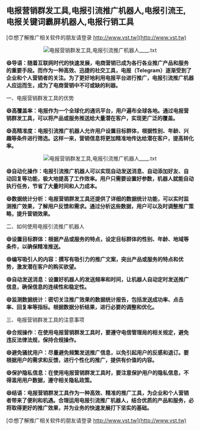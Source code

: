 ## **电报营销群发工具,电报引流推广机器人,电报引流王,电报关键词霸屏机器人,电报行销工具**

[😍想了解推广相关软件的朋友请登录 http://www.vst.tw](http://www.vst.tw)

 <center><img src="https://vst.tw/MP4/tuiguang/png/5.png" alt="电报营销群发工具,电报引流推广机器人____.txt"></center>

**😄导语：随着互联网时代的快速发展，电商营销已成为各行各业推广产品和服务的重要手段。而作为一种高效、迅捷的社交工具，电报（Telegram）逐渐受到了企业和个人营销者的关注。为了更好地利用电报平台进行推广，电报引流推广机器人应运而生，成为了电商营销中不可或缺的利器。**

一、电报营销群发工具的优势

**😄高覆盖率：电报作为一个全球化的通讯平台，用户遍布全球各地。通过电报营销群发工具，可以将产品或服务推送给大量潜在客户，实现更广泛的覆盖。**

**😄高精准度：电报引流推广机器人允许用户设置目标群体，根据性别、年龄、兴趣等条件进行筛选。这样一来，营销信息将更加精准地传达给潜在客户，提高转化率。**

 <center><img src="https://vst.tw/MP4/tuiguang/png/7.png" alt="电报营销群发工具,电报引流推广机器人____.txt"></center>

**😄自动化操作：电报引流推广机器人可以实现自动发送消息、自动添加好友、自动回复等功能，极大地提高了工作效率。用户只需要设置好参数，机器人就能自动执行任务，节省了大量时间和人力成本。**

**😄数据统计分析：电报营销群发工具还提供了详细的数据统计功能，可以实时监测推广效果，了解用户反馈和需求。通过分析这些数据，用户可以及时调整推广策略，提升营销效果。**

二、如何使用电报引流推广机器人

**😄设置目标群体：根据产品或服务的特点，设定目标群体的性别、年龄、地域等条件，以确保精准推送。**

**😄编写吸引人的内容：撰写有吸引力的推广文案，突出产品或服务的特点和优势，激发潜在客户的购买欲望。**

**😄自动发送消息：设置好机器人的发送频率和时间，让机器人自动定时发送推广信息，确保信息的连续性和稳定性。**

**😄监测数据统计：密切关注推广效果的数据统计报告，包括发送成功率、点击率、回复率等指标。根据数据分析结果，进行必要的调整和优化。**

三、电报营销群发工具的注意事项

**😄合规操作：在使用电报营销群发工具时，要遵守电信管理局的相关规定，避免违反法律法规，保持合规操作。**

**😄避免骚扰用户：尽量避免频繁发送推广信息，以免引起用户的反感和退订。要根据用户的需求和反馈，进行个性化的推广，提供有价值的内容。**

**😄保护隐私信息：在使用电报营销群发工具时，要注意保护用户的隐私信息，不得滥用用户数据，遵守相关隐私政策。**

**😄结语：电报营销群发工具作为一种高效、精准的推广工具，为企业和个人营销者带来了便利和机遇。合理运用电报引流推广机器人，结合优质的产品和服务，必将取得更好的推广效果，并为业务的快速发展打下坚实的基础。**

[😍想了解推广相关软件的朋友请登录 http://www.vst.tw](http://www.vst.tw)



